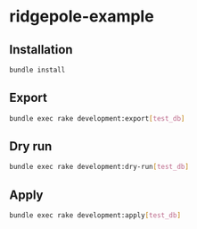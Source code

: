 ridgepole-example
=================

## Installation
```sh
bundle install
```

## Export
```sh
bundle exec rake development:export[test_db]
```

## Dry run
```sh
bundle exec rake development:dry-run[test_db]
```

## Apply
```sh
bundle exec rake development:apply[test_db]
```
